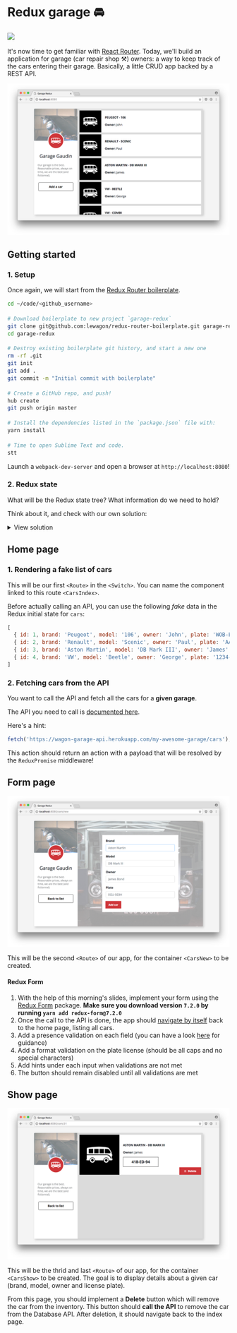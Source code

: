 # Redux garage 🚘

[![](https://reacttraining.com/react-router/android-chrome-144x144.png)](https://reacttraining.com/react-router/)

It's now time to get familiar with [React Router](https://reacttraining.com/react-router/). Today, we'll build an application for garage (car repair shop ⚒) owners: a way to keep track of the cars entering their garage. Basically, a little CRUD app backed by a REST API.

![](https://raw.githubusercontent.com/lewagon/react-redux-images/master/redux/redux-garage-index.png)

## Getting started

### 1. Setup
Once again, we will start from the [Redux Router boilerplate](https://github.com/lewagon/redux-router-boilerplate).

```bash
cd ~/code/<github_username>

# Download boilerplate to new project `garage-redux`
git clone git@github.com:lewagon/redux-router-boilerplate.git garage-redux
cd garage-redux

# Destroy existing boilerplate git history, and start a new one
rm -rf .git
git init
git add .
git commit -m "Initial commit with boilerplate"

# Create a GitHub repo, and push!
hub create
git push origin master

# Install the dependencies listed in the `package.json` file with:
yarn install

# Time to open Sublime Text and code.
stt
```

Launch a `webpack-dev-server` and open a browser at `http://localhost:8080`!

### 2. Redux state

What will be the Redux state tree? What information do we need to hold?

Think about it, and check with our own solution:

<details><summary>View solution</summary><p>

Here's our proposal:

```js
const garageName = prompt("What is your garage?") || `garage${Math.floor(10 + (Math.random() * 90))}`;
const initialState = {
  garage: garageName,
  cars: []
};

const reducers = combineReducers({
  garage: (state = null, action) => state,
  cars: carsReducer
});

// [...]
const store = createStore(reducers, initialState, middlewares);

// TODO: use this store in your `<Provider />`!
```

</p></details>

## Home page

### 1. Rendering a fake list of cars

This will be our first `<Route>` in the `<Switch>`. You can name the component linked to this route `<CarsIndex>`.

Before actually calling an API, you can use the following _fake_ data in the Redux initial state for `cars`:

```js
[
  { id: 1, brand: 'Peugeot', model: '106', owner: 'John', plate: 'WOB-ED-42' },
  { id: 2, brand: 'Renault', model: 'Scenic', owner: 'Paul', plate: 'AAA-12-BC' },
  { id: 3, brand: 'Aston Martin', model: 'DB Mark III', owner: 'James', plate: '418-ED-94' },
  { id: 4, brand: 'VW', model: 'Beetle', owner: 'George', plate: '1234-XD-75' }
]
```

### 2. Fetching cars from the API

You want to call the API and fetch all the cars for a **given garage**.

The API you need to call is [documented here](https://github.com/lewagon/garage-api#readme).

Here's a hint:

```js
fetch('https://wagon-garage-api.herokuapp.com/my-awesome-garage/cars');
```

This action should return an action with a payload that will be resolved by the `ReduxPromise` middleware!

## Form page

![](https://github.com/lewagon/react-redux-images/blob/master/redux/redux-garage-new.png)

This will be the second `<Route>` of our app, for the container `<CarsNew>` to be created.

#### Redux Form

1. With the help of this morning's slides, implement your form using the [Redux Form](https://github.com/erikras/redux-form) package. **Make sure you download version `7.2.0` by running `yarn add redux-form@7.2.0`**
1. Once the call to the API is done, the app should [navigate by itself](https://stackoverflow.com/questions/31079081/programmatically-navigate-using-react-router) back to the home page, listing all cars.
1. Add a presence validation on each field (you can have a look [here](https://redux-form.com/6.6.2/examples/fieldlevelvalidation/) for guidance)
1. Add a format validation on the plate license (should be all caps and no special characters)
1. Add hints under each input when validations are not met
1. The button should remain disabled until all validations are met


## Show page

![](https://raw.githubusercontent.com/lewagon/react-redux-images/master/redux/redux-garage-show.png)

This will be the thrid and last `<Route>` of our app, for the container `<CarsShow>` to be created. The goal is to display details about a given car (brand, model, owner and license plate).

From this page, you should implement a **Delete** button which will remove the car from the inventory. This button should **call the API** to remove the car from the Database API. After deletion, it should navigate back to the index page.

